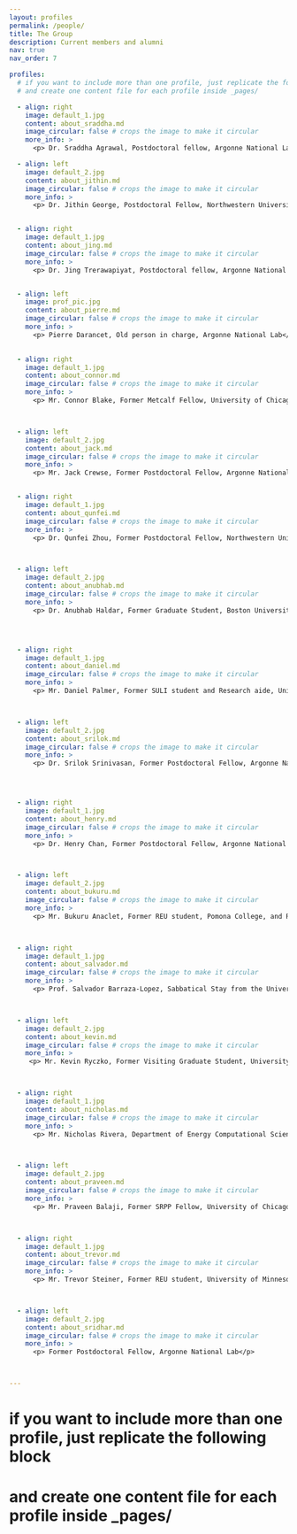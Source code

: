 ```yaml
---
layout: profiles
permalink: /people/
title: The Group
description: Current members and alumni
nav: true
nav_order: 7

profiles:
  # if you want to include more than one profile, just replicate the following block
  # and create one content file for each profile inside _pages/

  - align: right
    image: default_1.jpg
    content: about_sraddha.md
    image_circular: false # crops the image to make it circular
    more_info: >
      <p> Dr. Sraddha Agrawal, Postdoctoral fellow, Argonne National Lab</p>

  - align: left
    image: default_2.jpg
    content: about_jithin.md
    image_circular: false # crops the image to make it circular
    more_info: >
      <p> Dr. Jithin George, Postdoctoral Fellow, Northwestern University</p>


  - align: right
    image: default_1.jpg
    content: about_jing.md
    image_circular: false # crops the image to make it circular
    more_info: >
      <p> Dr. Jing Trerawapiyat, Postdoctoral fellow, Argonne National Lab</p>


  - align: left
    image: prof_pic.jpg
    content: about_pierre.md
    image_circular: false # crops the image to make it circular
    more_info: >
      <p> Pierre Darancet, Old person in charge, Argonne National Lab</p>
 

  - align: right
    image: default_1.jpg
    content: about_connor.md
    image_circular: false # crops the image to make it circular
    more_info: >
      <p> Mr. Connor Blake, Former Metcalf Fellow, University of Chicago</p>



  - align: left
    image: default_2.jpg
    content: about_jack.md
    image_circular: false # crops the image to make it circular
    more_info: >
      <p> Mr. Jack Crewse, Former Postdoctoral Fellow, Argonne National Lab</p>


  - align: right
    image: default_1.jpg
    content: about_qunfei.md
    image_circular: false # crops the image to make it circular
    more_info: >
      <p> Dr. Qunfei Zhou, Former Postdoctoral Fellow, Northwestern University</p>



  - align: left
    image: default_2.jpg
    content: about_anubhab.md
    image_circular: false # crops the image to make it circular
    more_info: >
      <p> Dr. Anubhab Haldar, Former Graduate Student, Boston University</p>




  - align: right
    image: default_1.jpg
    content: about_daniel.md
    image_circular: false # crops the image to make it circular
    more_info: >
      <p> Mr. Daniel Palmer, Former SULI student and Research aide, University of Notre Dame</p>



  - align: left
    image: default_2.jpg
    content: about_srilok.md 
    image_circular: false # crops the image to make it circular
    more_info: >
      <p> Dr. Srilok Srinivasan, Former Postdoctoral Fellow, Argonne National Lab</p>




  - align: right
    image: default_1.jpg
    content: about_henry.md
    image_circular: false # crops the image to make it circular
    more_info: >
      <p> Dr. Henry Chan, Former Postdoctoral Fellow, Argonne National Lab</p>



  - align: left
    image: default_2.jpg
    content: about_bukuru.md 
    image_circular: false # crops the image to make it circular
    more_info: >
      <p> Mr. Bukuru Anaclet, Former REU student, Pomona College, and REU+ fellow, Northwestern University</p>



  - align: right
    image: default_1.jpg
    content: about_salvador.md
    image_circular: false # crops the image to make it circular
    more_info: >
      <p> Prof. Salvador Barraza-Lopez, Sabbatical Stay from the University of Arkansas</p>



  - align: left
    image: default_2.jpg
    content: about_kevin.md
    image_circular: false # crops the image to make it circular
    more_info: >
     <p> Mr. Kevin Ryczko, Former Visiting Graduate Student, University of Ottawa</p>



  - align: right
    image: default_1.jpg
    content: about_nicholas.md
    image_circular: false # crops the image to make it circular
    more_info: >
      <p> Mr. Nicholas Rivera, Department of Energy Computational Science Graduate Fellowship Practicum, Massachusetts Institute of Technology </p>



  - align: left
    image: default_2.jpg
    content: about_praveen.md
    image_circular: false # crops the image to make it circular
    more_info: >
      <p> Mr. Praveen Balaji, Former SRPP Fellow, University of Chicago</p>



  - align: right
    image: default_1.jpg
    content: about_trevor.md
    image_circular: false # crops the image to make it circular
    more_info: >
      <p> Mr. Trevor Steiner, Former REU student, University of Minnesota </p>



  - align: left
    image: default_2.jpg
    content: about_sridhar.md
    image_circular: false # crops the image to make it circular
    more_info: >
      <p> Former Postdoctoral Fellow, Argonne National Lab</p>



---
```



  # if you want to include more than one profile, just replicate the following block
  # and create one content file for each profile inside _pages/

